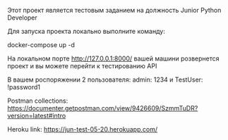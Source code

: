 Этот проект является тестовым заданием  на должность
             Junior Python Developer

Для запуска проекта локально выполните команду:

docker-compose up -d

На локальном порте http://127.0.0.1:8000/
вашей машини розвернется проект и вы можете перейти к тестированию API


В вашем роспоряжении 2 пользователя:
admin: 1234 и
TestUser: !password1

Postman collections:
https://documenter.getpostman.com/view/9426609/SzmmTuDR?version=latest#intro
 
Heroku link:
https://jun-test-05-20.herokuapp.com/